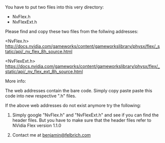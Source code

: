 You have to put two files into this very directory:<p><p>

- NvFlex.h
- NvFlexExt.h

Please find and copy these two files from the follwing addresses:

<NvFlex.h><br>
http://docs.nvidia.com/gameworks/content/gameworkslibrary/physx/flex/_static/api/_nv_flex_8h_source.html

<NvFlexExt.h>
https://docs.nvidia.com/gameworks/content/gameworkslibrary/physx/flex/_static/api/_nv_flex_ext_8h_source.html

More info:

The web addresses contain the bare code. Simply copy paste paste this code into new respective ".h" files.

If the above web addresses do not exist anymore try the following:<p>
1. Simply google "NvFlex.h" and "NvFlexExt.h" and see if you can find the header files. But you have to make sure that the header files refer to NVidia Flex version 1.1.0<p>
2. Contact me at benjamin@felbrich.com
